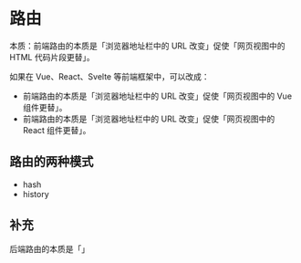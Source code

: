# 路由

本质：前端路由的本质是「浏览器地址栏中的 URL 改变」促使「网页视图中的 HTML 代码片段更替」。

如果在 Vue、React、Svelte 等前端框架中，可以改成：

- 前端路由的本质是「浏览器地址栏中的 URL 改变」促使「网页视图中的 Vue 组件更替」。
- 前端路由的本质是「浏览器地址栏中的 URL 改变」促使「网页视图中的 React 组件更替」。

## 路由的两种模式

- hash
- history

## 补充
后端路由的本质是「」